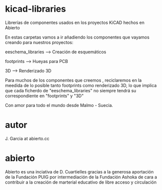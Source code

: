 # kicad-libraries
Librerías de componentes usados en los proyectos KiCAD hechos en Abierto


En estas carpetas vamos a ir añadiendo los componentes que vayamos creando para nuestros proyectos:

eeschema_libraries --> Creación de esquemáticos 

footprints --> Hueyas para PCB

3D --> Renderizado 3D

Para muchos de los componentes que creemos , reciclaremos en la meedida de lo posible tanto footprints como renderizado 3D, lo que implica que cada ficherdo de "eeschema_libraries" no siempre tendrá su correspondiente en "footprints" y "3D"

Con amor para todo el mundo desde Malmo - Suecia.

# autor

J. Garcia at abierto.cc

# abierto

Abierto es una inciativa de D. Cuartielles gracias a la generosa aportación de la Fundación PUIG por intermediación de la Fundación Ashoka de cara a contribuir a la creación de marterial educativo de libre acceso y circulación

